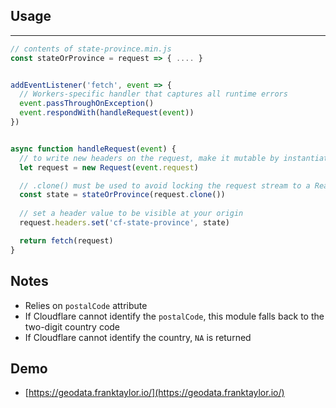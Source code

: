 ## Usage
---

```js
// contents of state-province.min.js
const stateOrProvince = request => { .... }


addEventListener('fetch', event => {
  // Workers-specific handler that captures all runtime errors
  event.passThroughOnException()
  event.respondWith(handleRequest(event))
})


async function handleRequest(event) {
  // to write new headers on the request, make it mutable by instantiating a new Request
  let request = new Request(event.request) 

  // .clone() must be used to avoid locking the request stream to a Reader
  const state = stateOrProvince(request.clone())
  
  // set a header value to be visible at your origin
  request.headers.set('cf-state-province', state)

  return fetch(request)
}
```

## Notes
* Relies on `postalCode` attribute
* If Cloudflare cannot identify the `postalCode`, this module falls back to the two-digit country code
* If Cloudflare cannot identify the country, `NA` is returned

## Demo
* [https://geodata.franktaylor.io/](https://geodata.franktaylor.io/)
